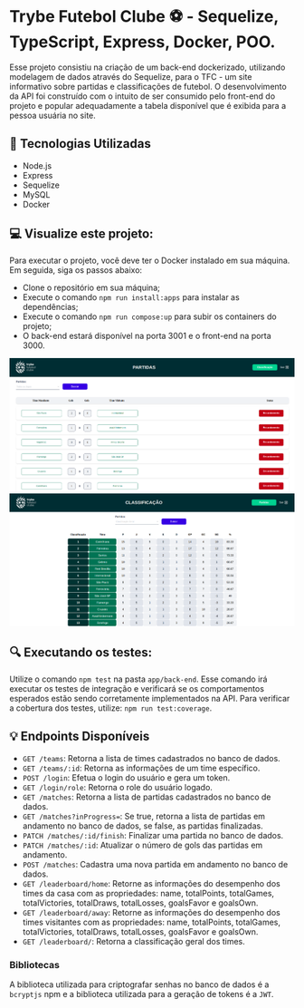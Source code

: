 # Trybe Futebol Clube ⚽️ - Sequelize, TypeScript, Express, Docker, POO.
Esse projeto consistiu na criação de um back-end dockerizado, utilizando modelagem de dados através do Sequelize, para o TFC - um site informativo sobre partidas e classificações de futebol. O desenvolvimento da API foi construído com o intuito de ser consumido pelo front-end do projeto e popular adequadamente a tabela disponível que é exibida para a pessoa usuária no site.

## :hammer: Tecnologias Utilizadas
- Node.js
- Express
- Sequelize
- MySQL
- Docker

## :computer: Visualize este projeto:
Para executar o projeto, você deve ter o Docker instalado em sua máquina. Em seguida, siga os passos abaixo:
- Clone o repositório em sua máquina;
- Execute o comando `npm run install:apps` para instalar as dependências;
- Execute o comando `npm run compose:up` para subir os containers do projeto;
- O back-end estará disponível na porta 3001 e o front-end na porta 3000.

<img src="./partidas.png" alt="página de partidas"/>
<img src="./classificação-geral.png" alt="página de classificação"/>

## :mag: Executando os testes:
Utilize o comando `npm test` na pasta `app/back-end`. Esse comando irá executar os testes de integração e  verificará se os comportamentos esperados estão sendo corretamente implementados na API. Para verificar a cobertura dos testes, utilize: `npm run test:coverage`.

## :bulb: Endpoints Disponíveis
- `GET /teams`: Retorna a lista de times cadastrados no banco de dados.
- `GET /teams/:id`: Retorna as informações de um time específico.
- `POST /login`: Efetua o login do usuário e gera um token.
- `GET /login/role`: Retorna o role do usuário logado.
- `GET /matches`: Retorna a lista de partidas cadastrados no banco de dados.
- `GET /matches?inProgress=`: Se true, retorna a lista de partidas em andamento no banco de dados, se false, as partidas finalizadas.
- `PATCH /matches/:id/finish`: Finalizar uma partida no banco de dados.
- `PATCH /matches/:id`: Atualizar o número de gols das partidas em andamento.
- `POST /matches`: Cadastra uma nova partida em andamento no banco de dados.
- `GET /leaderboard/home`: Retorne as informações do desempenho dos times da casa com as propriedades: name, totalPoints, totalGames, totalVictories, totalDraws, totalLosses, goalsFavor e goalsOwn.
- `GET /leaderboard/away`: Retorne as informações do desempenho dos times visitantes com as propriedades: name, totalPoints, totalGames, totalVictories, totalDraws, totalLosses, goalsFavor e goalsOwn.
- `GET /leaderboard/`:  Retorna a classificação geral dos times.

### Bibliotecas
A biblioteca utilizada para criptografar senhas no banco de dados é a `bcryptjs` npm e a biblioteca utilizada para a geração de tokens é a `JWT`.

